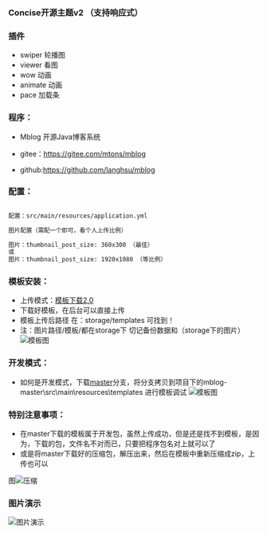 ### Concise开源主题v2 （支持响应式）

### 插件
* swiper 轮播图
* viewer 看图
* wow 动画
* animate 动画
* pace 加载条

### 程序：
* Mblog 开源Java博客系统

* gitee：https://gitee.com/mtons/mblog

* github:https://github.com/langhsu/mblog

### 配置：
 ```xml

配置：src/main/resources/application.yml

图片配置（需配一个即可，看个人上传比例）

图片：thumbnail_post_size: 360x300 （最佳）
或
图片：thumbnail_post_size: 1920x1080 （等比例）     
 ```

### 模板安装：
 * 上传模式：[模板下载2.0](https://gitee.com/cuiweiboy/concise/attach_files/235657/download) 
 * 下载好模板，在后台可以直接上传
 * 模板上传后路径 在：storage/templates 可找到！
 * 注：图片路径/模板/都在storage下 切记备份数据和（storage下的图片）
![模板图](https://images.gitee.com/uploads/images/2019/0510/145422_b757f4c8_1758849.png "模板结构")



### 开发模式：
 * 如何是开发模式，下载[master](https://gitee.com/cuiweiboy/youth.git)分支，将分支拷贝到项目下的mblog-master\src\main\resources\templates 进行模板调试
![模板图](https://images.gitee.com/uploads/images/2019/0510/150137_44baf5bc_1758849.png "")



### 特别注意事项：

 * 在master下载的模板属于开发包，虽然上传成功，但是还是找不到模板，是因为，下载的包，文件名不对而已，只要把程序包名对上就可以了
 * 或是将master下载好的压缩包，解压出来，然后在模板中重新压缩成zip，上传也可以
 
图![压缩](https://images.gitee.com/uploads/images/2019/0510/143900_6c14a9cd_1758849.png "")

### 图片演示

![图片演示](https://images.gitee.com/uploads/images/2019/0509/154847_57f524ed_1758849.jpeg "2019-05-09_154645.jpg")